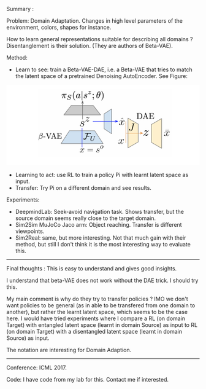 Summary : 

Problem: Domain Adaptation. Changes in high level parameters of the environment, colors, shapes for instance.

How to learn general representations suitable for describing all domains ? Disentanglement is their solution. (They are authors of Beta-VAE).

Method: 

- Learn to see: train a Beta-VAE-DAE, i.e. a Beta-VAE that tries to match the latent space of a pretrained Denoising AutoEncoder. See Figure: 

![](https://github.com/Caselles/paper_notes/blob/master/images/4.png)

- Learning to act: use RL to train a policy Pi with learnt latent space as input.
- Transfer: Try Pi on a different domain and see results. 

Experiments: 

- DeepmindLab: Seek-avoid navigation task. Shows transfer, but the source domain seems really close to the target domain. 
- Sim2Sim MuJoCo Jaco arm: Object reaching. Transfer is different viewpoints. 
- Sim2Real: same, but more interesting. Not that much gain with their method, but still I don't think it is the most interesting way to evaluate this.

--------

Final thoughts : This is easy to understand and gives good insights. 

I understand that beta-VAE does not work without the DAE trick. I should try this. 

My main comment is why do they try to transfer policies ? IMO we don't want policies to be general (as in able to be transfered from one domain to another), but rather the learnt latent space, which seems to be the case here. I would have tried experiments where I compare a RL (on domain Target) with entangled latent space (learnt in domain Source) as input to RL (on domain Target) with a disentangled latent space (learnt in domain Source) as input.

The notation are interesting for Domain Adaption.

------

Conference: ICML 2017.

Code: I have code from my lab for this. Contact me if interested.
